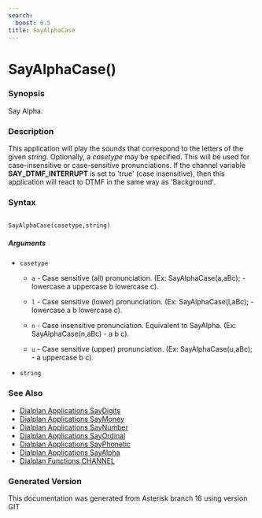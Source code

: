 ```yaml
---
search:
  boost: 0.5
title: SayAlphaCase
---
```


# SayAlphaCase()

### Synopsis

Say Alpha.

### Description

This application will play the sounds that correspond to the letters of the given _string_. Optionally, a _casetype_ may be specified. This will be used for case-insensitive or case-sensitive pronunciations. If the channel variable **SAY\_DTMF\_INTERRUPT** is set to 'true' (case insensitive), then this application will react to DTMF in the same way as 'Background'.<br>


### Syntax


```

SayAlphaCase(casetype,string)
```
##### Arguments


* `casetype`

    * `a` - Case sensitive (all) pronunciation. (Ex: SayAlphaCase(a,aBc); - lowercase a uppercase b lowercase c).<br>

    * `l` - Case sensitive (lower) pronunciation. (Ex: SayAlphaCase(l,aBc); - lowercase a b lowercase c).<br>

    * `n` - Case insensitive pronunciation. Equivalent to SayAlpha. (Ex: SayAlphaCase(n,aBc) - a b c).<br>

    * `u` - Case sensitive (upper) pronunciation. (Ex: SayAlphaCase(u,aBc); - a uppercase b c).<br>

* `string`

### See Also

* [Dialplan Applications SayDigits](/Asterisk_16_Documentation/API_Documentation/Dialplan_Applications/SayDigits)
* [Dialplan Applications SayMoney](/Asterisk_16_Documentation/API_Documentation/Dialplan_Applications/SayMoney)
* [Dialplan Applications SayNumber](/Asterisk_16_Documentation/API_Documentation/Dialplan_Applications/SayNumber)
* [Dialplan Applications SayOrdinal](/Asterisk_16_Documentation/API_Documentation/Dialplan_Applications/SayOrdinal)
* [Dialplan Applications SayPhonetic](/Asterisk_16_Documentation/API_Documentation/Dialplan_Applications/SayPhonetic)
* [Dialplan Applications SayAlpha](/Asterisk_16_Documentation/API_Documentation/Dialplan_Applications/SayAlpha)
* [Dialplan Functions CHANNEL](/Asterisk_16_Documentation/API_Documentation/Dialplan_Functions/CHANNEL)


### Generated Version

This documentation was generated from Asterisk branch 16 using version GIT 